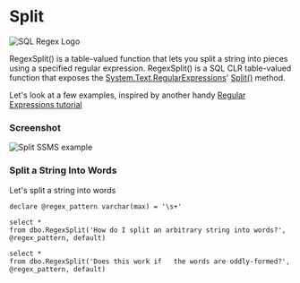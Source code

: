 # Split

![SQL Regex Logo](/images/sql-regex-logo.png)

RegexSplit() is a table-valued function that lets you split a string into pieces using a specified regular expression. RegexSplit() is a SQL CLR table-valued function that exposes the [System.Text.RegularExpressions](https://msdn.microsoft.com/en-us/library/system.text.regularexpressions(v=vs.110).aspx)' [Split()](https://msdn.microsoft.com/en-us/library/b9712a7w(v=vs.110).aspx) method.

Let's look at a few examples, inspired by another handy [Regular Expressions tutorial](http://wiki.tcl.tk/989)


### Screenshot

![Split SSMS example](/images/split-1.png)


### Split a String Into Words

Let's split a string into words

```
declare @regex_pattern varchar(max) = '\s+'

select *
from dbo.RegexSplit('How do I split an arbitrary string into words?', @regex_pattern, default)

select *
from dbo.RegexSplit('Does this work if   the words are oddly-formed?', @regex_pattern, default)
```
